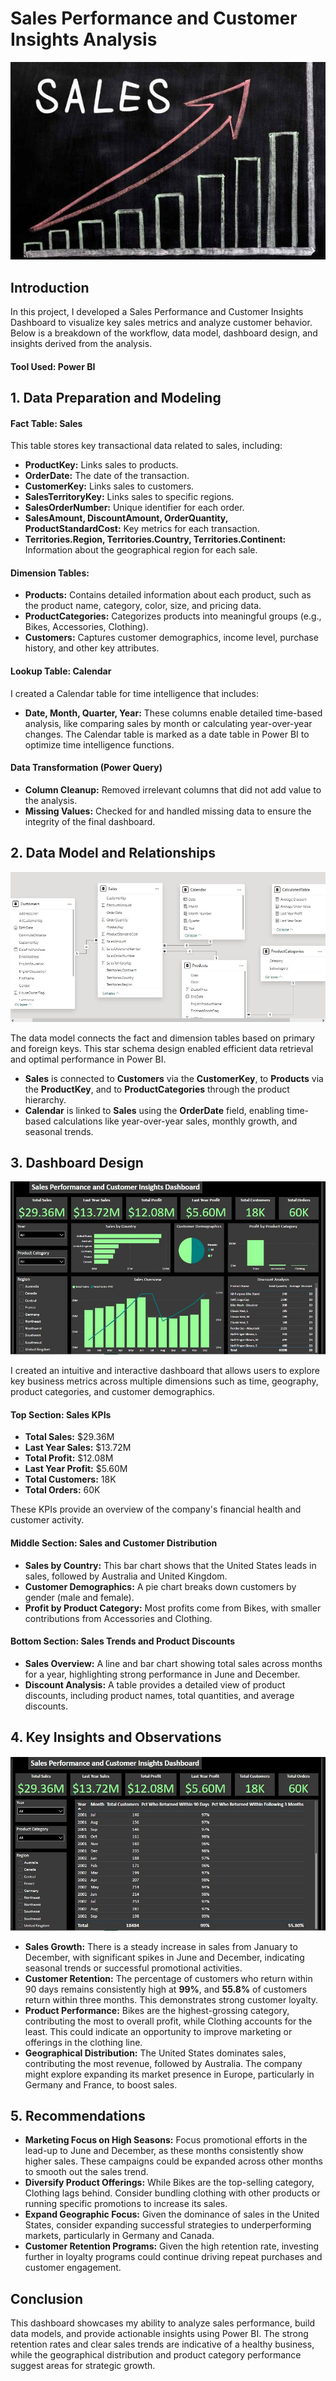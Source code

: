 # Sales Performance and Customer Insights Analysis

![](intro.JPG)

## Introduction
In this project, I developed a Sales Performance and Customer Insights Dashboard to visualize key sales metrics and analyze customer behavior. Below is a breakdown of the workflow, data model, dashboard design, and insights derived from the analysis.

#### Tool Used: Power BI

## 1. Data Preparation and Modeling
#### Fact Table: Sales
This table stores key transactional data related to sales, including:

- **ProductKey:** Links sales to products.
- **OrderDate:** The date of the transaction.
- **CustomerKey:** Links sales to customers.
- **SalesTerritoryKey:** Links sales to specific regions.
- **SalesOrderNumber:** Unique identifier for each order.
- **SalesAmount, DiscountAmount, OrderQuantity, ProductStandardCost:** Key metrics for each transaction.
- **Territories.Region, Territories.Country, Territories.Continent:** Information about the geographical region for each sale.

#### Dimension Tables:
- **Products:** Contains detailed information about each product, such as the product name, category, color, size, and pricing data.
- **ProductCategories:** Categorizes products into meaningful groups (e.g., Bikes, Accessories, Clothing).
- **Customers:** Captures customer demographics, income level, purchase history, and other key attributes.

#### Lookup Table: Calendar
I created a Calendar table for time intelligence that includes:

- **Date, Month, Quarter, Year:** These columns enable detailed time-based analysis, like comparing sales by month or calculating year-over-year changes. The Calendar table is marked as a date table in Power BI to optimize time intelligence functions.

#### Data Transformation (Power Query)
- **Column Cleanup:** Removed irrelevant columns that did not add value to the analysis.
- **Missing Values:** Checked for and handled missing data to ensure the integrity of the final dashboard.

## 2. Data Model and Relationships

![](img/model.JPG)

The data model connects the fact and dimension tables based on primary and foreign keys. This star schema design enabled efficient data retrieval and optimal performance in Power BI.

- **Sales** is connected to **Customers** via the **CustomerKey**, to **Products** via the **ProductKey**, and to **ProductCategories** through the product hierarchy.
- **Calendar** is linked to **Sales** using the **OrderDate** field, enabling time-based calculations like year-over-year sales, monthly growth, and seasonal trends.

## 3. Dashboard Design

![](img/dashboard_1.JPG)

I created an intuitive and interactive dashboard that allows users to explore key business metrics across multiple dimensions such as time, geography, product categories, and customer demographics.

#### Top Section: Sales KPIs
- **Total Sales:** $29.36M
- **Last Year Sales:** $13.72M
- **Total Profit:** $12.08M
- **Last Year Profit:** $5.60M
- **Total Customers:** 18K
- **Total Orders:** 60K
  
These KPIs provide an overview of the company's financial health and customer activity.

#### Middle Section: Sales and Customer Distribution
- **Sales by Country:** This bar chart shows that the United States leads in sales, followed by Australia and United Kingdom.
- **Customer Demographics:** A pie chart breaks down customers by gender (male and female).
- **Profit by Product Category:** Most profits come from Bikes, with smaller contributions from Accessories and Clothing.

#### Bottom Section: Sales Trends and Product Discounts
- **Sales Overview:** A line and bar chart showing total sales across months for a year, highlighting strong performance in June and December.
- **Discount Analysis:** A table provides a detailed view of product discounts, including product names, total quantities, and average discounts.

## 4. Key Insights and Observations

![](img/dashboard_2.JPG)

- **Sales Growth:** There is a steady increase in sales from January to December, with significant spikes in June and December, indicating seasonal trends or successful promotional activities.
- **Customer Retention:** The percentage of customers who return within 90 days remains consistently high at **99%**, and **55.8%** of customers return within three months. This demonstrates strong customer loyalty.
- **Product Performance:** Bikes are the highest-grossing category, contributing the most to overall profit, while Clothing accounts for the least. This could indicate an opportunity to improve marketing or offerings in the clothing line.
- **Geographical Distribution:** The United States dominates sales, contributing the most revenue, followed by Australia. The company might explore expanding its market presence in Europe, particularly in Germany and France, to boost sales.

## 5. Recommendations
- **Marketing Focus on High Seasons:** Focus promotional efforts in the lead-up to June and December, as these months consistently show higher sales. These campaigns could be expanded across other months to smooth out the sales trend.
- **Diversify Product Offerings:** While Bikes are the top-selling category, Clothing lags behind. Consider bundling clothing with other products or running specific promotions to increase its sales.
- **Expand Geographic Focus:** Given the dominance of sales in the United States, consider expanding successful strategies to underperforming markets, particularly in Germany and Canada.
- **Customer Retention Programs:** Given the high retention rate, investing further in loyalty programs could continue driving repeat purchases and customer engagement.

## Conclusion
This dashboard showcases my ability to analyze sales performance, build data models, and provide actionable insights using Power BI. The strong retention rates and clear sales trends are indicative of a healthy business, while the geographical distribution and product category performance suggest areas for strategic growth.

